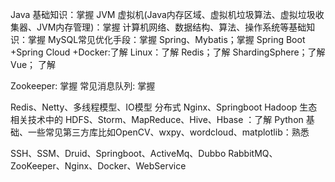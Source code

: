 Java 基础知识：掌握
JVM 虚拟机(Java内存区域、虚拟机垃圾算法、虚拟垃圾收集器、JVM内存管理)：掌握
计算机⽹络、数据结构、算法、操作系统等基础知识：掌握
MySQL常⻅优化⼿段：掌握
Spring、Mybatis；掌握
Spring Boot +Spring Cloud +Docker:了解
Linux：了解
Redis；了解
ShardingSphere；了解
Vue； 了解

Zookeeper: 掌握
常⻅消息队列: 掌握


Redis、Netty、多线程模型、IO模型
分布式
Nginx、Springboot
Hadoop ⽣态相关技术中的 HDFS、Storm、MapReduce、Hive、Hbase ：了解
Python 基础、⼀些常⻅第三⽅库⽐如OpenCV、wxpy、wordcloud、matplotlib：熟悉

SSH、SSM、Druid、Springboot、ActiveMq、Dubbo
RabbitMQ、ZooKeeper、Nginx、Docker、WebService